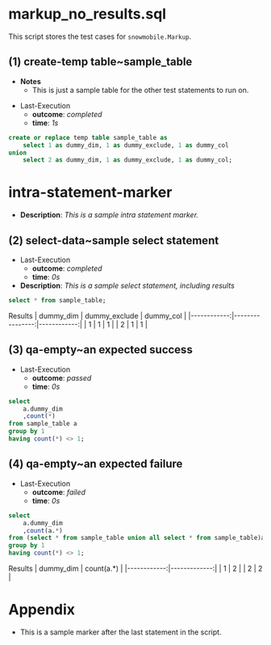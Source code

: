 # markup_no_results.sql

This script stores the test cases for `snowmobile.Markup`.

## (1) create-temp table~sample_table

- **Notes**
	- This is just a sample table for the other test statements to run on.
* Last-Execution
	* **outcome**: _completed_
	* **time**: _1s_

```sql
create or replace temp table sample_table as
	select 1 as dummy_dim, 1 as dummy_exclude, 1 as dummy_col
union
	select 2 as dummy_dim, 1 as dummy_exclude, 1 as dummy_col;
```

# intra-statement-marker
* **Description**: _This is a sample intra statement marker._

## (2) select-data~sample select statement
* Last-Execution
	* **outcome**: _completed_
	* **time**: _0s_
* **Description**: _This is a sample select statement, including results_

```sql
select * from sample_table;
```

Results
|   dummy_dim |   dummy_exclude |   dummy_col |
|------------:|----------------:|------------:|
|           1 |               1 |           1 |
|           2 |               1 |           1 |

## (3) qa-empty~an expected success
* Last-Execution
	* **outcome**: _passed_
	* **time**: _0s_

```sql
select
	a.dummy_dim
	,count(*)
from sample_table a
group by 1
having count(*) <> 1;
```

## (4) qa-empty~an expected failure
* Last-Execution
	* **outcome**: _failed_
	* **time**: _0s_

```sql
select
	a.dummy_dim
	,count(a.*)
from (select * from sample_table union all select * from sample_table)a
group by 1
having count(*) <> 1;
```

Results
|   dummy_dim |   count(a.*) |
|------------:|-------------:|
|           1 |            2 |
|           2 |            2 |

# Appendix

- This is a sample marker after the last statement in the script.
